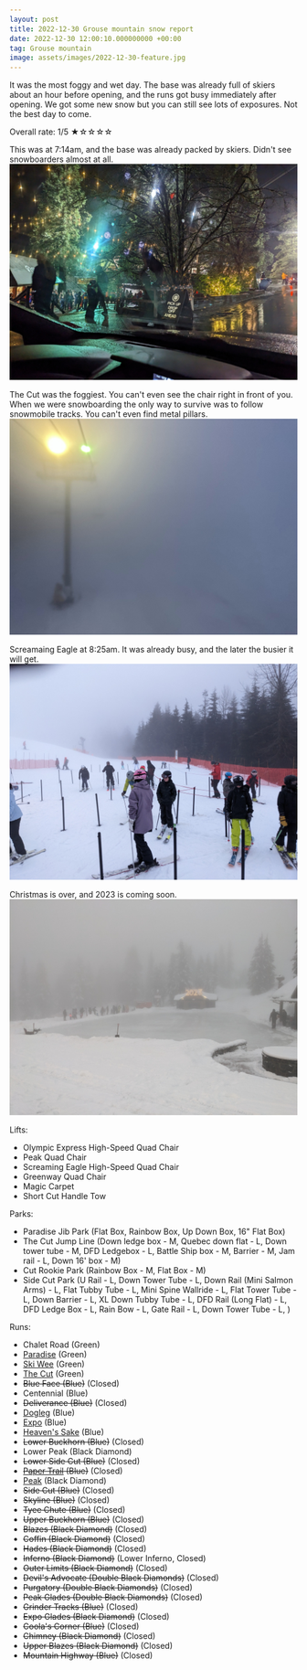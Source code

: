 ```yaml
---
layout: post
title: 2022-12-30 Grouse mountain snow report
date: 2022-12-30 12:00:10.000000000 +00:00
tag: Grouse mountain
image: assets/images/2022-12-30-feature.jpg
---
```


It was the most foggy and wet day. The base was already full of skiers about an hour before opening, and the runs got busy immediately after opening. We got some new snow but you can still see lots of exposures. Not the best day to come.

Overall rate: 1/5 ★☆☆☆☆

This was at 7:14am, and the base was already packed by skiers. Didn't see snowboarders almost at all.
![](/assets/images/2022-12-30-busy-morning.jpg)

The Cut was the foggiest. You can't even see the chair right in front of you. When we were snowboarding the only way to survive was to follow snowmobile tracks. You can't even find metal pillars.
![](/assets/images/2022-12-30-foggiest-the-cut.jpg)

Screamaing Eagle at 8:25am. It was already busy, and the later the busier it will get.
![](/assets/images/2022-12-30-screaming-eagle.jpg)

Christmas is over, and 2023 is coming soon.
![](/assets/images/2022-12-30-2023.jpg)

Lifts:

* Olympic Express High-Speed Quad Chair
* Peak Quad Chair
* Screaming Eagle High-Speed Quad Chair
* Greenway Quad Chair
* Magic Carpet
* Short Cut Handle Tow

Parks:

* Paradise Jib Park (Flat Box, Rainbow Box, Up Down Box, 16" Flat Box)
* The Cut Jump Line (Down ledge box - M, Quebec down flat - L, Down tower tube - M, DFD Ledgebox - L, Battle Ship box - M, Barrier - M, Jam rail - L, Down 16' box - M)
* Cut Rookie Park (Rainbow Box - M, Flat Box - M)
* Side Cut Park (U Rail - L, Down Tower Tube - L, Down Rail (Mini Salmon Arms) - L, Flat Tubby Tube - L, Mini Spine Wallride - L, Flat Tower Tube - L, Down Barrier - L, XL Down Tubby Tube - L, DFD Rail (Long Flat) - L, DFD Ledge Box - L, Rain Bow - L, Gate Rail - L, Down Tower Tube - L, )

Runs:

* Chalet Road (Green)
* [Paradise](/grouse/paradise) (Green)
* [Ski Wee](/magic-carpet/) (Green)
* [The Cut](/grouse/the-cut/) (Green)
* <del>Blue Face (Blue)</del> (Closed)
* Centennial (Blue)
* <del>Deliverance (Blue)</del> (Closed)
* [Dogleg](/dogleg/) (Blue)
* [Expo](/grouse/expo/) (Blue)
* [Heaven's Sake](/heavens-sake/) (Blue)
* <del>Lower Buckhorn (Blue)</del> (Closed)
* Lower Peak (Black Diamond)
* <del>Lower Side Cut (Blue)</del> (Closed)
* <del>[Paper Trail](/paper-trail/) (Blue)</del> (Closed)
* [Peak](/grouse/peak/) (Black Diamond)
* <del>Side Cut (Blue)</del> (Closed)
* <del>Skyline (Blue)</del> (Closed)
* <del>Tyee Chute (Blue)</del> (Closed)
* <del>Upper Buckhorn (Blue)</del> (Closed)
* <del>Blazes (Black Diamond)</del> (Closed)
* <del>Coffin (Black Diamond)</del> (Closed)
* <del>Hades (Black Diamond)</del> (Closed)
* <del>Inferno (Black Diamond)</del> (Lower Inferno, Closed)
* <del>Outer Limits (Black Diamond)</del> (Closed)
* <del>Devil's Advocate (Double Black Diamonds)</del> (Closed)
* <del>Purgatory (Double Black Diamonds)</del> (Closed)
* <del>Peak Glades (Double Black Diamonds)</del> (Closed)
* <del>Grinder Tracks (Blue)</del> (Closed)
* <del>Expo Glades (Black Diamond)</del> (Closed)
* <del>Coola's Corner (Blue)</del> (Closed)
* <del>Chimney (Black Diamond)</del> (Closed)
* <del>Upper Blazes (Black Diamond)</del> (Closed)
* <del>Mountain Highway (Blue)</del> (Closed)
